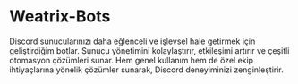 # Weatrix-Bots
Discord sunucularınızı daha eğlenceli ve işlevsel hale getirmek için geliştirdiğim botlar. Sunucu yönetimini kolaylaştırır, etkileşimi artırır ve çeşitli otomasyon çözümleri sunar. Hem genel kullanım hem de özel ekip ihtiyaçlarına yönelik çözümler sunarak, Discord deneyiminizi zenginleştirir.
